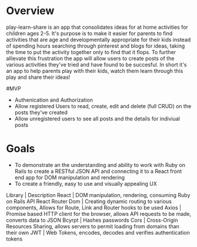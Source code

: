 # Overview
play-learn-share is an app that consolidates ideas for at home activities for children ages 2-5. It's purpose is to make it easier for parents to find activities that are age and developmentally appropriate for their kids instead of spending hours searching through pinterest and blogs for ideas, taking the time to put the activity together only to find that it flops. To further allievate this frustration the app will allow users to create posts of the various activities they've tried and have found to be succesful. In short it's an app to help parents play with their kids, watch them learn through this play and share their ideas!

#MVP
- Authenication and Authorization
- Allow registered Users to read, create, edit and delete (full CRUD) on the posts they've created 
- Allow unregistered users to see all posts and the details for indiviual posts

# Goals
- To demonstrate an the understanding and ability to work with Ruby on Rails to create a RESTful JSON API and connecting it to a React front end app for DOM manipulation and rendering
- To create a friendly, easy to use and visually appealing UX 

Library | Description
React   | DOM manipulation, rendering, consuming Ruby on Rails API
React Router Dom | Creating dynamic routing to various components, Allows for Route, Link and Router hooks to be used
Axios | Promise based HTTP client for the browser, allows API requests to be made, converts data to JSON
Bcyrpt | Hashes passwords
Cors | Cross-Origin Resources Sharing, allows servers to permit loading from domains than their own
JWT | Web Tokens, encodes, decodes and verifies authentication tokens
